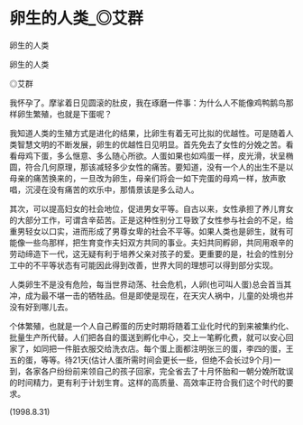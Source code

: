 # 卵生的人类_◎艾群

卵生的人类

卵生的人类

◎艾群

我怀孕了。摩挲着日见圆滚的肚皮，我在琢磨一件事：为什么人不能像鸡鸭鹅鸟那样卵生繁殖，也就是下蛋呢？

我知道人类的生殖方式是进化的结果，比卵生有着无可比拟的优越性。可是随着人类智慧文明的不断发展，卵生的优越性日见明显。首先免去了女性的分娩之苦。看看母鸡下蛋，多么惬意、多么随心所欲。人蛋如果也如鸡蛋一样，皮光滑，状呈椭圆，符合几何原理，那该减轻多少女性的痛苦。要知道，没有一个人的出生不是以母亲的痛苦换来的，一旦改为卵生，母亲们将会一如下完蛋的母鸡一样，放声歌唱，沉浸在没有痛苦的欢乐中，那情景该是多么动人。

其次，可以提高妇女的社会地位，促进男女平等。自古以来，女性承担了养儿育女的大部分工作，可谓含辛茹苦。正是这种性别分工导致了女性参与社会的不足，给重男轻女以口实，进而形成了男尊女卑的社会不平等。如果人类也是卵生，就有可能像一些鸟那样，把生育变作夫妇双方共同的事业。夫妇共同孵卵，共同用艰辛的劳动缔造下一代，这无疑有利于培养父亲对孩子的爱。更重要的是，社会的性别分工中的不平等状态有可能因此得到改善，世界大同的理想可以得到部分实现。

人类卵生不是没有危险，每当世界动荡、社会危机，人卵(也可叫人蛋)总会首当其冲，成为最不堪一击的牺牲品。但是即使是现在，在天灾人祸中，儿童的处境也并没有好到哪儿去。

个体繁殖，也就是一个人自己孵蛋的历史时期将随着工业化时代的到来被集约化、批量生产所代替。人们把各自的蛋送到孵化中心，交上一笔孵化费，就可以安心回家了，如同把一件脏衣服交给洗衣店。每个蛋上面都注明张三的蛋，李四的蛋，王五的蛋，等等。待21天(估计人蛋所需时间会更长一些，但绝不会长过9个月)一到，各家各户纷纷前来领自己的孩子回家，完全省去了十月怀胎和一朝分娩所耽误的时间精力，更有利于计划生育。这样的高质量、高效率正符合我们这个时代的要求。

(1998.8.31)